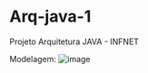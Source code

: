 # Arq-java-1
Projeto Arquitetura JAVA - INFNET

Modelagem: 
![image](https://user-images.githubusercontent.com/10901140/158039828-73f66944-37ec-4a6f-bcf1-c8cfb07b61d9.png)
